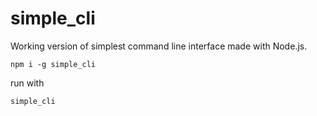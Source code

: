 # simple_cli

Working version of simplest command line interface made with Node.js.

```
npm i -g simple_cli
```

run with

```
simple_cli
```
